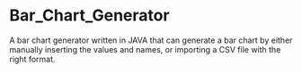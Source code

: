 # Bar_Chart_Generator
A bar chart generator written in JAVA that can generate a bar chart by either manually inserting the values and names, or importing a CSV file with the right format.

